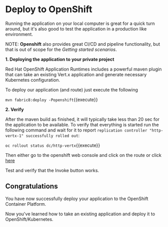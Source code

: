# Deploy to OpenShift

Running the application on your local computer is great for a quick turn around, but it's also good to test the application in a production like environment. 


NOTE: **Openshift** also provides great CI/CD and pipeline functionality, but that is out of scope for the *Getting started scenarios*.



**1. Deploying the application to your private project**

Red Hat OpenShift Application Runtimes includes a powerful maven plugin that can take an existing Vert.x application and generate necessary Kubernetes configuration. 

To deploy our application (and route) just execute the following

``mvn fabric8:deploy -Popenshift``{{execute}}

**2. Verify**

After the maven build as finished, it will typically take less than 20 sec for the application to be available. To verify that everything is started run the following command and wait for it to report `replication controller "http-vertx-1" successfully rolled out`:

``oc rollout status dc/http-vertx``{{execute}}

Then either go to the openshift web console and click on the route or click [here](http://http-vertx-dev.[[HOST_SUBDOMAIN]]-80-[[KATACODA_HOST]].environments.katacoda.com)

Test and verify that the Invoke button works.

## Congratulations

You have now successfully deploy your application to the OpenShift Container Platform. 

Now you've learned how to take an existing application and deploy it to OpenShift/Kubernetes. 
